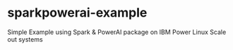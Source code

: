 # sparkpowerai-example
Simple Example using Spark &amp; PowerAI package on IBM Power Linux Scale out systems
